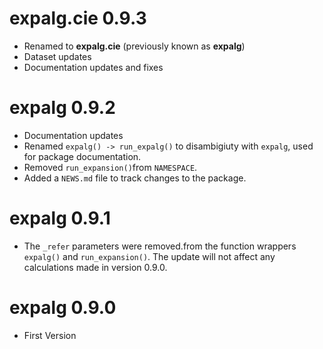 # expalg.cie 0.9.3

* Renamed to **expalg.cie** (previously known as **expalg**)
* Dataset updates
* Documentation updates and fixes

# expalg 0.9.2

* Documentation updates 
* Renamed `expalg() -> run_expalg()` to disambigiuty with `expalg`, used for package documentation.
* Removed `run_expansion()`from `NAMESPACE`.
* Added a `NEWS.md` file to track changes to the package.

# expalg 0.9.1

* The `_refer` parameters were removed.from the function wrappers `expalg()` and `run_expansion()`. The update will not affect any calculations made in version 0.9.0.  

# expalg 0.9.0

* First Version